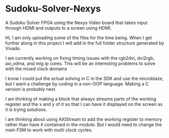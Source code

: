 
# Sudoku-Solver-Nexys
A Sudoku Solver FPGA using the Nexys Video board that takes input through HDMI and outputs to a screen using HDMI.

Hi, I am only uploading some of the files for the time being. When I get further along in this project I will add in the full folder structure generated by Vivado.

I am currently working on fixing timing issues with the rgb2dvi, dvi2rgb, axi_vdma, and mig ip cores. This will be an interesting problems to solve with the mixed clock domains

I know I could put the actual solving in C in the SDK and use the microblaze, but I want a challenge by coding in a non-OOP language. Making a C version is probably next.

I am thinking of making a block that always streams parts of the working register and the x and y of it so that I can have it displayed on the screen as it is trying solutions.

I am thinking about using AXIStream to add the working register to memory rather than have it contained in the module. But I would need to change the main FSM to work with multi clock cycles.
